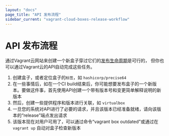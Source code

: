 ```yaml
---
layout: "docs"
page_title: "API 发布流程"
sidebar_current: "vagrant-cloud-boxes-release-workflow"
---
```


# API 发布流程

通过Vagrant云网站来创建一个新盒子穿过它们的[发布生命周期](/docs/vagrant-cloud/boxes/lifecycle.html)是可行的，
但你也可以通过Vagrant云的API自动完成这些任务。

1. 创建盒子，或者定位盒子的`标签`，如 `hashicorp/precise64`
2. 在一些事情后，如在一个CI build结束后，你可能想要发布盒子的一个新版本。要做这件事，首先使用API创建一个带有版本号和变更简单解释说明的新版本
3. 然后，创建一些提供程序和版本进行关联，如 `virtualbox`
4. 一旦您的系统对API进行了必要的请求，并且该版本已经准备就绪，请向该版本的“release”端点发出请求
5. 该版本现在对用户可用了，可以通过命令“vagrant box outdated”或通过在`vagrant up` 自动对盒子检查新版本
